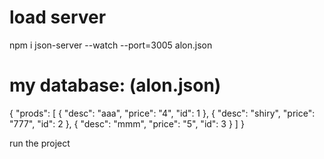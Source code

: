 # load server
npm i
json-server --watch --port=3005 alon.json

# my database: (alon.json)
{
  "prods": [
    {
      "desc": "aaa",
      "price": "4",
      "id": 1
    },
    {
      "desc": "shiry",
      "price": "777",
      "id": 2
    },
    {
      "desc": "mmm",
      "price": "5",
      "id": 3
    }
  ]
}


run the project